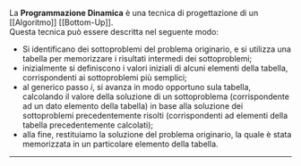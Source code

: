 La **Programmazione Dinamica** è una tecnica di progettazione di un [[Algoritmo]] [[Bottom-Up]].<br />
Questa tecnica può essere descritta nel seguente modo:
- Si identificano dei sottoproblemi del problema originario, e si utilizza una tabella per memorizzare i risultati intermedi dei sottoproblemi;
- inizialmente si definiscono i valori iniziali di alcuni elementi della tabella, corrispondenti ai sottoproblemi più semplici;
- al generico passo $i$, si avanza in modo opportuno sula tabella, calcolando il valore della soluzione di un sottoproblema (corrispondente ad un dato elemento della tabella) in base alla soluzione dei sottoproblemi precedentemente risolti (corrispondenti ad elementi della tabella precedentemente calcolati);
- alla fine, restituiamo la soluzione del problema originario, la quale è stata memorizzata in un particolare elemento della tabella.

--------------------------------------------------------------